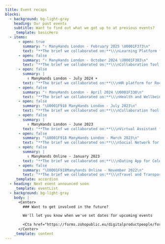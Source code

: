 ```yaml
---
title: Event recaps
blocks:
  - background: bg-light-gray
    heading: Our past events
    subtitle: Want to find out what we got up to at previous events?
    _template: basicHero
  - items:
      - open: true
        summary: "✌️ ManyHands London - February 2025 \U0001F373\n"
        text: "**The brief we collaborated on:**\\\nLearning Platform for Chefs \U0001F9D1‍\U0001F373\n\n**Attended by product pros from:**\\\nBrarista, Sainsbury's, Capital on Tap, Accurx, Centrica, Charlie HR, Singletrack, Pinpoint, British American Tobacco, Softwire, Flagstone, isUseful, Atolls, and Alexandra Popa Photography. \U0001F929\n\n[View the full recap](https://wearemanyhands.com/recap-february-2025)\n"
      - open: false
        summary: "✌️ ManyHands London - October 2024 \U0001F383\n"
        text: "**The brief we collaborated on:**\\\nCollaboration Tool for Movie Villains \U0001F608\n\n**Attended by product pros from:**\\\nTesco, Carwow, CareerFoundry, Askable, CoreBlue, Moneybox, Flagstone, TransferGo, Trimble, and Diversio, MarkAllen, 51Blocks, Countingup, ThoughBot, Voice 21, Adapt Digital Ltd, Lawhive, Shoreditch Design, and Instinet. \U0001F929\n\n[View the full recap](https://wearemanyhands.com/recap-october-2024)\n"
      - open: false
        summary: |
          ✌️ ManyHands London - July 2024 ☀️
        text: "**The brief we collaborated on:**\\\nHR platform for Rockstars \U0001F3B8\U0001F918\n\n**Attended by product pros from:**\\\nTwilio, British Heart Foundation, Lendable, Worldpay, So Energy, Dentsu, Pinnacle Pet Group, Pinpoint, Department for Business and Trade, DataArt, Efficio, Intercom, Planet A, Liberty Specialty Markets, Deloitte, ZenEducate, Mott MacDonald, Centrica, American Express, and more. \U0001F929\n\n[View the full recap](https://wearemanyhands.com/recap-july-2024 \"View the recap\")\n"
      - open: false
        summary: "✌️ ManyHands London - April 2024 \U0001F338\n"
        text: "**The brief we collaborated on:**\\\nHealth and Wellbeing for Clowns. \U0001F3AA\\\n\\\n**Attended by product pros from:**\\\nImperial College London, EY, Juniper, Thymia, Unify Giving, UNTIL, Ascential, BVNK, CrossTech, Silverbird, AZA Finance, Veritas Prime, Third Space Learning, and more. \U0001F929\n\n[View the full recap](https://wearemanyhands.com/recap-april-2024 \"View the recap\")\n"
      - open: false
        summary: "\U0001F918 ManyHands London - July 2023\n"
        text: "**The brief we collaborated on:**\\\nCollaboration Tool for Superheroes. \U0001F9B8\n\n**Attended by product pros from:**\\\nCanva, Tembo, Bandwidth, ANNA Money, Century Tech, BVNK, Kroo Bank, Flagstone, MyTutor, Simpplr, Beyondly, DTI, Evident Software, and more. \U0001F929\n"
      - open: false
        summary: |
          ✌️ ManyHands London - June 2023
        text: "**The brief we collaborated on:**\\\nVirtual Assistant for Kids. \U0001F467\\\n\\\n**Attended by product pros from:**\\\nNatWest Rooster Money, Chip, Tide, YouGov, Perkbox, So Energy, SeedLegals, Tembo Money, Countingup, CrossTech, XO Life, Abundance Investment, Cytora, Vizlib, and more. \U0001F929\n\n[View the full recap](https://wearemanyhands.com/recap-june-2023 \"View the recap\")\n"
      - open: false
        summary: "\U0001F918 ManyHands London - March 2023\n"
        text: "**The brief we collaborated on:**\\\nSocial Network for World Leaders. \U0001F30E\\\n\\\n**Attended by product pros from:**\\\nChip, Capital on Tap, TrueLayer, Citigroup, Perlego, CezanneHR, Stint, Truv, Tide, Dynamo Analytics, Ocado Technology, Singletrack, Third Space Learning, and more. \U0001F929\n\n[View the full recap](https://wearemanyhands.com/recap-march-2023 \"View the recap\")\n"
      - open: false
        summary: |
          ✌️ ManyHands Online - January 2023
        text: "**The brief we collaborated on:**\\\nDating App for Celebrities. \U0001F469‍❤️‍\U0001F48B‍\U0001F468\n\n**Attended by product pros from:**\\\nThe Guardian, TrueLayer, Perlego, Seeds, Harbr, Astrato Analytics, Kapwing, Bloomreach, Bank of Kigali, and more. \U0001F929\n"
      - open: false
        summary: "\U0001F918Manyhands Online - November 2022\n"
        text: "**The brief we collaborated on:**\\\nTravel and Transport for Secret Agents.\U0001F575️\n\n**Attended by product pros from:**\\\nSquarespace, Shopify, Ocado Technology, Tembo Money, Tiller Technologies, Fenestra, Xceptor, and more. \U0001F929\n"
    _template: accordion
  - heading: Next event announced soon
    _template: eventList
  - background: bg-light-gray
    body: |
      <Center>
        ### Want to get involved in the future?

        We'll let you know when we've set dates for upcoming events

        <Cta href="https://forms.zohopublic.eu/digitalproductpeople/form/MHForm/formperma/GcWttUF7XjsnjK31wvy_ot1wFtIMeLPo1Dzgpd06DZA" text="Join the list" />
      </Center>
    _template: content
---
```



